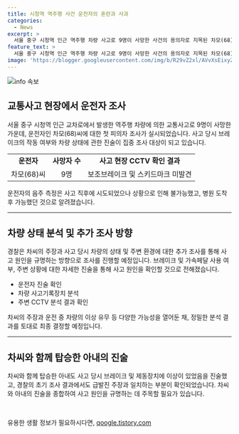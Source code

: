 ```yaml
---
title: 시청역 역주행 사건 운전자의 혼란과 사과
categories:
  - News
excerpt: >
  서울 중구 시청역 인근 역주행 차량 사고로 9명이 사망한 사건의 용의자로 지목된 차모(68)씨에 대한 경찰의 첫 피의자 조사가 이뤄졌다. 차씨는 입원 중인 서울대병원에서 2시간에 걸쳐 조사를 받았으며, 급발진을 주장하고 역주행 사실을 모르는 등의 진술을 했다. 경찰은 추가 조사를 통해 사고에 이르게 된 경위와 차량 상태 등을 확인할 예정이며, 차씨에 대한 음주 측정도 사고 후 1시간 30분 뒤에 이루어졌다고 밝혔다. 4명의 교통조사관과 변호사가 참여한 조사는 차씨의 상태와 주변 상황에 대한 정보를 파악하고자 집중됐다.
feature_text: >
  서울 중구 시청역 인근 역주행 차량 사고로 9명이 사망한 사건의 용의자로 지목된 차모(68)씨에 대한 경찰의 첫 피의자 조사가 이뤄졌다. 차씨는 입원 중인 서울대병원에서 2시간에 걸쳐 조사를 받았으며, 급발진을 주장하고 역주행 사실을 모르는 등의 진술을 했다. 경찰은 추가 조사를 통해 사고에 이르게 된 경위와 차량 상태 등을 확인할 예정이며, 차씨에 대한 음주 측정도 사고 후 1시간 30분 뒤에 이루어졌다고 밝혔다. 4명의 교통조사관과 변호사가 참여한 조사는 차씨의 상태와 주변 상황에 대한 정보를 파악하고자 집중됐다.
image: 'https://blogger.googleusercontent.com/img/b/R29vZ2xl/AVvXsEixyZcFfHzMRdzZMjFBmAUKJYCLCGyLL1o632UiGVXcaFdKo_bkvkuCioo0uUKlGfBVcT3P84aROyZIXSBEx3Aw5nCQ3pTgDom1WDC4m8eifvWiAmWEEVb4x6G_l8C0QH225ldMjyaFvpxGEBGNO37VmDTDMHGhJPq73UglMfDca1-0aw/s1600/blogspot.png'
---
```


<p><img src="https://blogger.googleusercontent.com/img/b/R29vZ2xl/AVvXsEixyZcFfHzMRdzZMjFBmAUKJYCLCGyLL1o632UiGVXcaFdKo_bkvkuCioo0uUKlGfBVcT3P84aROyZIXSBEx3Aw5nCQ3pTgDom1WDC4m8eifvWiAmWEEVb4x6G_l8C0QH225ldMjyaFvpxGEBGNO37VmDTDMHGhJPq73UglMfDca1-0aw/s1600/blogspot.png" alt="info 속보" /></p>

<h2 data-ke-size="size26">교통사고 현장에서 운전자 조사</h2>

<p data-ke-size="size16">서울 중구 시청역 인근 교차로에서 발생한 역주행 차량에 의한 교통사고로 9명이 사망한 가운데, 운전자인 차모(68)씨에 대한 첫 피의자 조사가 실시되었습니다. 사고 당시 브레이크의 작동 여부와 차량 상태에 관한 진술이 집중 조사 대상이 되고 있습니다.</p>

<table>
    <tr>
        <td style="text-align: center; height: 17px;"><b>운전자</b></td>
        <td style="text-align: center; height: 17px;"><b>사망자 수</b></td>
        <td style="text-align: center; height: 17px;"><b>사고 현장 CCTV 확인 결과</b></td>
    </tr>
    <tr>
        <td style="text-align: center; height: 17px;">차모(68)씨</td>
        <td style="text-align: center; height: 17px;">9명</td>
        <td style="text-align: center; height: 17px;">보조브레이크 및 스키드마크 미발견</td>
    </tr>
</table>

<p data-ke-size="size16">운전자의 음주 측정은 사고 직후에 시도되었으나 상황으로 인해 불가능했고, 병원 도착 후 가능했던 것으로 알려졌습니다.</p>

<hr>

<h2 data-ke-size="size26">차량 상태 분석 및 추가 조사 방향</h2>

<p data-ke-size="size16">경찰은 차씨의 주장과 사고 당시 차량의 상태 및 주변 환경에 대한 추가 조사를 통해 사고 원인을 규명하는 방향으로 조사를 진행할 예정입니다. 브레이크 및 가속페달 사용 여부, 주변 상황에 대한 자세한 진술을 통해 사고 원인을 확인할 것으로 전해졌습니다.</p>

<ul>
    <li>운전자 진술 확인</li>
    <li>차량 사고기록장치 분석</li>
    <li>주변 CCTV 분석 결과 확인</li>
</ul>

<p data-ke-size="size16">차씨의 주장과 운전 중 차량의 이상 유무 등 다양한 가능성을 열어둔 채, 정밀한 분석 결과를 토대로 최종 결정할 예정입니다.</p>

<hr>

<h2 data-ke-size="size26">차씨와 함께 탑승한 아내의 진술</h2>

<p data-ke-size="size16">차씨와 함께 탑승한 아내도 사고 당시 브레이크 및 제동장치에 이상이 있었음을 진술했고, 경찰의 초기 조사 결과에서도 급발진 주장과 일치하는 부분이 확인되었습니다. 차씨와 아내의 진술을 종합하여 사고 원인을 규명하는 데 주목할 필요가 있습니다.</p>

<p data-ke-size="size16">&nbsp;</p>
유용한 생활 정보가 필요하시다면, <a href="https://qoogle.tistory.com" rel="dofollow">qoogle.tistory.com</a>


